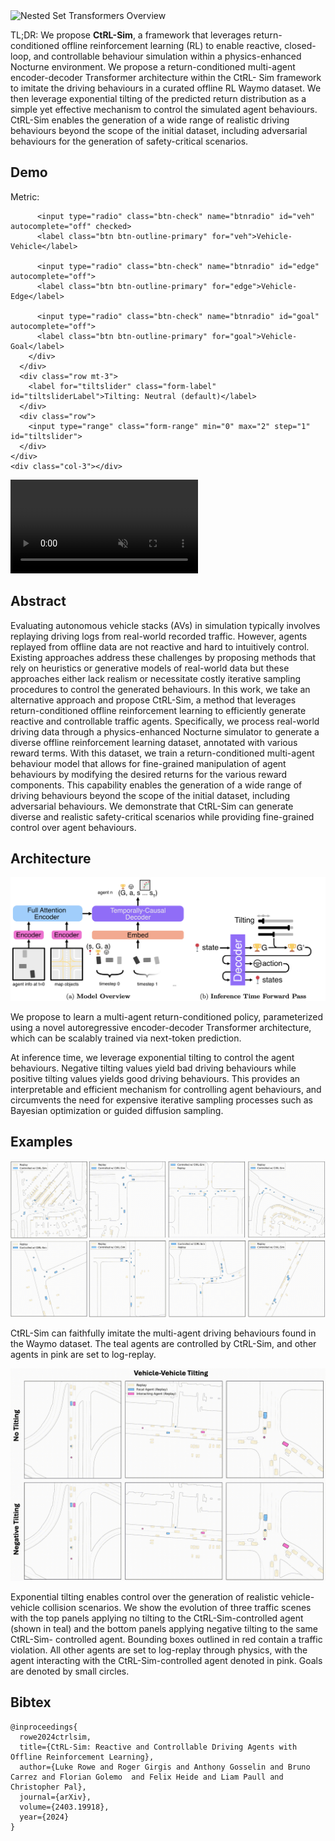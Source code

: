<!-- <div id="info">Description</div> -->
<!-- <canvas id="canvas">
</canvas>
<script type="module" src="./assets/renderer.js"></script> -->

<br>
<br>



![](figures-fig1-v5.png "Nested Set Transformers Overview")


TL;DR: We propose **CtRL-Sim**, a framework that leverages return-conditioned offline reinforcement learning (RL) to enable reactive, closed-loop, and controllable behaviour simulation within a physics-enhanced Nocturne environment. We propose a return-conditioned multi-agent encoder-decoder Transformer architecture within the CtRL- Sim framework to imitate the driving behaviours in a curated offline RL Waymo dataset. We then leverage exponential tilting of the predicted return distribution as a simple yet effective mechanism to control the simulated agent behaviours. CtRL-Sim enables the generation of a wide range of realistic driving behaviours beyond the scope of the initial dataset, including adversarial behaviours for the generation of safety-critical scenarios.

## Demo

<div class="container ">
  <div class="row">
    <div class="col-3"></div>
    <div class="col-6">
      <div class="row">
        <div>Metric:</div>
        <div class="btn-group" role="group" aria-label="Basic radio toggle button group">
          
          <input type="radio" class="btn-check" name="btnradio" id="veh" autocomplete="off" checked>
          <label class="btn btn-outline-primary" for="veh">Vehicle-Vehicle</label>

          <input type="radio" class="btn-check" name="btnradio" id="edge" autocomplete="off">
          <label class="btn btn-outline-primary" for="edge">Vehicle-Edge</label>

          <input type="radio" class="btn-check" name="btnradio" id="goal" autocomplete="off">
          <label class="btn btn-outline-primary" for="goal">Vehicle-Goal</label>
        </div>
      </div>
      <div class="row mt-3">
        <label for="tiltslider" class="form-label" id="tiltsliderLabel">Tilting: Neutral (default)</label>
      </div>
      <div class="row">
        <input type="range" class="form-range" min="0" max="2" step="1" id="tiltslider">
      </div>
    </div>
    <div class="col-3"></div>
  </div>
  <div class="row">
    <div class="col-1"></div>
    <div class="col-10">
      <div class="row">
        <video id="myvideo" controls autoplay muted>
          <source id="vmp4" src="assets/vids/veh_veh_no_tilt/veh_veh_no_tilt.mp4" type="video/mp4">
          <p>Your browser does not support this video format.</p>
        </video>
      </div>
    </div>
    <div class="col-1"></div>
  </div>
</div>

<script>
  let tsl = document.getElementById("tiltsliderLabel");
  var vid = document.getElementById("myvideo");
  let tilt = "no"
  let scene = "veh_veh"
  document.getElementById("tiltslider").addEventListener('input', evt => {
    // console.log(evt.target.value)
    if (evt.target.value == 0) {
      tsl.innerHTML = "Tilting: Negative (ignoring instructions) 💥";
      tilt = "negative";
    } else if (evt.target.value == 1) {
      tsl.innerHTML = "Tilting: Neutral (default)";
      tilt = "no";
    } else {
      tsl.innerHTML = "Tilting: Positive (more eager)";
      tilt = "positive";
    }
    swapVid();
  });

  function swapScenario(evt) {
    // console.log(evt.target.id);
    if (evt.target.id == "veh") {
      scene = "veh_veh";
    } else if (evt.target.id == "edge") {
      scene = "veh_edge";
    } else {
      scene = "goal";
    }
    swapVid();
  }

  function swapVid() {
    let vpath = `assets/vids/${scene}_${tilt}_tilt/${scene}_${tilt}_tilt.mp4`;
    vid.setAttribute('src', vpath);
    vid.load();
  }
  document.querySelectorAll("input[name='btnradio']").forEach((input) => {
      input.addEventListener('change', swapScenario);
  });

  // var count = 1;
  // var vid = document.getElementById("myvideo");
  // vid.addEventListener("ended", switchvideo, false);
  // function switchvideo(e) {

  //   if (count % 2 === 0) {
  //     vid.setAttribute('src', 'v1.mp4');
  //   } else {
  //     vid.setAttribute('src', 'v2.mp4');
  //   }
  //   count++;
  //   vid.load();
  //   try {
  //     setTimeout(()=>vid.play(), 2000);
  //   } catch (err){
  //      console.log(err)
  //   }
  // }
</script>

## Abstract

Evaluating autonomous vehicle stacks (AVs) in simulation typically involves replaying driving logs from real-world recorded traffic. However, agents replayed from offline data are not reactive and hard to intuitively control. Existing approaches address these challenges by proposing methods that rely on heuristics or generative models of real-world data but these approaches either lack realism or necessitate costly iterative sampling procedures to control the generated behaviours. In this work, we take an alternative approach and propose CtRL-Sim, a method that leverages return-conditioned offline reinforcement learning to efficiently generate reactive and controllable traffic agents. Specifically, we process real-world driving data through a physics-enhanced Nocturne simulator to generate a diverse offline reinforcement learning dataset, annotated with various reward terms. With this dataset, we train a return-conditioned multi-agent behaviour model that allows for fine-grained manipulation of agent behaviours by modifying the desired returns for the various reward components. This capability enables the generation of a wide range of driving behaviours beyond the scope of the initial dataset, including adversarial behaviours. We demonstrate that CtRL-Sim can generate diverse and realistic safety-critical scenarios while providing fine-grained control over agent behaviours.

## Architecture

![](overview.png)

We propose to learn a multi-agent return-conditioned policy, parameterized using a novel autoregressive encoder-decoder Transformer architecture, which can be scalably trained via next-token prediction. 

At inference time, we leverage exponential tilting to control the agent behaviours. Negative tilting values yield bad driving behaviours while positive tilting values yields good driving behaviours. This provides an interpretable and efficient mechanism for controlling agent behaviours, and circumvents the need for expensive iterative sampling processes such as Bayesian optimization or guided diffusion sampling.

## Examples

![](multi-agent-sim-website.gif)

CtRL-Sim can faithfully imitate the multi-agent driving behaviours found in the Waymo dataset. The teal agents are controlled by CtRL-Sim, and other agents in pink are set to log-replay. 

![](veh-veh-tilting-website.gif)

Exponential tilting enables control over the generation of realistic vehicle-vehicle collision scenarios. We show the evolution of three traffic scenes with the top panels applying no tilting to the CtRL-Sim-controlled agent (shown in teal) and the bottom panels applying negative tilting to the same CtRL-Sim- controlled agent. Bounding boxes outlined in red contain a traffic violation. All other agents are set to log-replay through physics, with the agent interacting with the CtRL-Sim-controlled agent denoted in pink. Goals are denoted by small circles. 

## Bibtex

    @inproceedings{
      rowe2024ctrlsim,
      title={CtRL-Sim: Reactive and Controllable Driving Agents with Offline Reinforcement Learning},
      author={Luke Rowe and Roger Girgis and Anthony Gosselin and Bruno Carrez and Florian Golemo  and Felix Heide and Liam Paull and Christopher Pal},
      journal={arXiv},
      volume={2403.19918},
      year={2024}
    }
